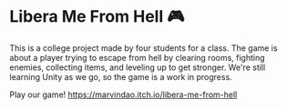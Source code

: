 # Libera Me From Hell 🎮

This is a college project made by four students for a class. The game is about a player trying to escape from hell by clearing rooms, fighting enemies, collecting items, and leveling up to get stronger. We're still learning Unity as we go, so the game is a work in progress.

Play our game!
https://marvindao.itch.io/libera-me-from-hell

